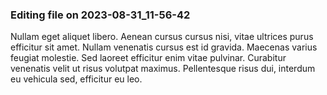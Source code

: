 

### Editing file on 2023-08-31_11-56-42

Nullam eget aliquet libero. Aenean cursus cursus nisi, vitae ultrices purus efficitur sit amet. Nullam venenatis cursus est id gravida. Maecenas varius feugiat molestie. Sed laoreet efficitur enim vitae pulvinar. Curabitur venenatis velit ut risus volutpat maximus. Pellentesque risus dui, interdum eu vehicula sed, efficitur eu leo.


